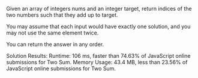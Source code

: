 Given an array of integers nums and an integer target, return indices of the two numbers such that they add up to target.

You may assume that each input would have exactly one solution, and you may not use the same element twice.

You can return the answer in any order.

Solution Results:
Runtime: 106 ms, faster than 74.63% of JavaScript online submissions for Two Sum.
Memory Usage: 43.4 MB, less than 23.56% of JavaScript online submissions for Two Sum.
